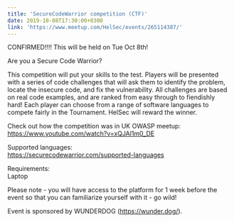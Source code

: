 ```yaml
---
title: 'SecureCodeWarrior competition (CTF)'
date: 2019-10-08T17:30:00+0300
link: 'https://www.meetup.com/HelSec/events/265114387/'
---
```


CONFIRMED!!!! This will be held on Tue Oct 8th!

 Are you a Secure Code Warrior?

 This competition will put your skills to the test. Players will be presented with a series of code challenges that will ask them to identify the problem, locate the insecure code, and fix the vulnerability. All challenges are based on real code examples, and are ranked from easy through to fiendishly hard! Each player can choose from a range of software languages to compete fairly in the Tournament. HelSec will reward the winner.

 Check out how the competition was in UK OWASP meetup:  
<https://www.youtube.com/watch?v=xQJAl1m0_DE>

 Supported languages:  
<https://securecodewarrior.com/supported-languages>

 Requirements:  
Laptop

 Please note - you will have access to the platform for 1 week before the event so that you can familiarize yourself with it - go wild!

 Event is sponsored by WUNDERDOG (<https://wunder.dog/>).

 